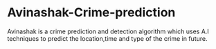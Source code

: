 # Avinashak-Crime-prediction
Avinashak is a crime prediction and detection algorithm which uses A.I techniques to predict the location,time and type of the crime in future.
